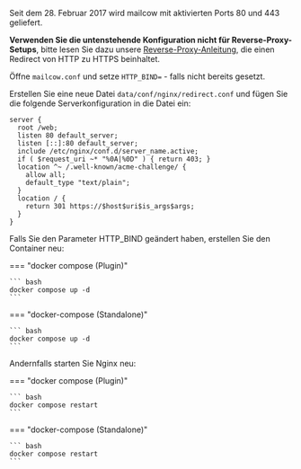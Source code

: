 Seit dem 28. Februar 2017 wird mailcow mit aktivierten Ports 80 und 443 geliefert.

**Verwenden Sie die untenstehende Konfiguration nicht für Reverse-Proxy-Setups**, bitte lesen Sie dazu unsere [Reverse-Proxy-Anleitung](../post_installation/reverse-proxy/r_p.md), die einen Redirect von HTTP zu HTTPS beinhaltet.

Öffne `mailcow.conf` und setze `HTTP_BIND=` - falls nicht bereits gesetzt.

Erstellen Sie eine neue Datei `data/conf/nginx/redirect.conf` und fügen Sie die folgende Serverkonfiguration in die Datei ein:

```
server {
  root /web;
  listen 80 default_server;
  listen [::]:80 default_server;
  include /etc/nginx/conf.d/server_name.active;
  if ( $request_uri ~* "%0A|%0D" ) { return 403; }
  location ^~ /.well-known/acme-challenge/ {
    allow all;
    default_type "text/plain";
  }
  location / {
    return 301 https://$host$uri$is_args$args;
  }
}
```

Falls Sie den Parameter HTTP_BIND geändert haben, erstellen Sie den Container neu:

=== "docker compose (Plugin)"

    ``` bash
    docker compose up -d
    ```

=== "docker-compose (Standalone)"

    ``` bash
    docker compose up -d
    ```

Andernfalls starten Sie Nginx neu:

=== "docker compose (Plugin)"

    ``` bash
    docker compose restart
    ```

=== "docker-compose (Standalone)"

    ``` bash
    docker compose restart
    ```

